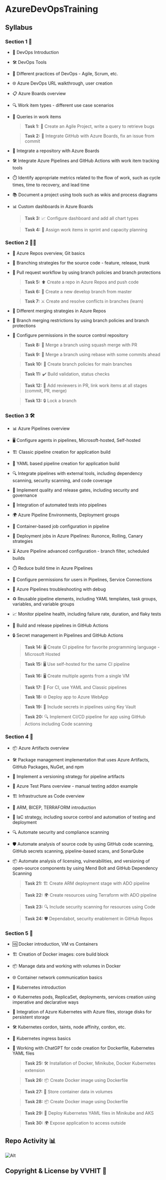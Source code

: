 # AzureDevOpsTraining

## Syllabus

### Section 1 🚀

- 🌟 DevOps Introduction
- 🛠️ DevOps Tools
- 🔄 Different practices of DevOps - Agile, Scrum, etc.
- 🌐 Azure DevOps URL walkthrough, user creation
- 📋 Azure Boards overview
- 🔍 Work item types - different use case scenarios
- 📝 Queries in work items

  > **Task 1:** 🐞 Create an Agile Project, write a query to retrieve bugs
  
  > **Task 2:** 🔄 Integrate GitHub with Azure Boards, fix an issue from commit

- 🔗 Integrate a repository with Azure Boards
- 🛠️ Integrate Azure Pipelines and GitHub Actions with work item tracking tools
- ⏱️ Identify appropriate metrics related to the flow of work, such as cycle times, time to recovery, and lead time
- 📚 Document a project using tools such as wikis and process diagrams
- 📊 Custom dashboards in Azure Boards

  > **Task 3:** 📈 Configure dashboard and add all chart types

  > **Task 4:** 📅 Assign work items in sprint and capacity planning

### Section 2 🧑‍💻

- 📂 Azure Repos overview, Git basics
- 🌿 Branching strategies for the source code - feature, release, trunk
- 🔄 Pull request workflow by using branch policies and branch protections
  
  > **Task 5:** ⬆️ Create a repo in Azure Repos and push code
  
  > **Task 6:** 🌲 Create a new develop branch from master

  > **Task 7:** ⚔️ Create and resolve conflicts in branches (learn)

- 🔄 Different merging strategies in Azure Repos
- 🚫 Branch merging restrictions by using branch policies and branch protections
- 🔐 Configure permissions in the source control repository
  
  > **Task 8:** 🔄 Merge a branch using squash merge with PR

  > **Task 9:** 🔄 Merge a branch using rebase with some commits ahead

  > **Task 10:** 📜 Create branch policies for main branches

  > **Task 11:** ✔️ Build validation, status checks

  > **Task 12:** 🔗 Add reviewers in PR, link work items at all stages (commit, PR, merge)

  > **Task 13:** 🔒 Lock a branch

### Section 3 🛠️

- 📊 Azure Pipelines overview
- 🖥️ Configure agents in pipelines, Microsoft-hosted, Self-hosted
- 🏗️ Classic pipeline creation for application build
- 📄 YAML based pipeline creation for application build
- 🔍 Integrate pipelines with external tools, including dependency scanning, security scanning, and code coverage
- 🚪 Implement quality and release gates, including security and governance
- 🔬 Integration of automated tests into pipelines
- 🌍 Azure Pipeline Environments, Deployment groups
- 🐳 Container-based job configuration in pipeline
- 🚀 Deployment jobs in Azure Pipelines: Runonce, Rolling, Canary strategies
- ⏳ Azure Pipeline advanced configuration - branch filter, scheduled builds
- ⏱️ Reduce build time in Azure Pipelines
- 🔑 Configure permissions for users in Pipelines, Service Connections
- 🐞 Azure Pipelines troubleshooting with debug
- ♻️ Reusable pipeline elements, including YAML templates, task groups, variables, and variable groups
- 📈 Monitor pipeline health, including failure rate, duration, and flaky tests
- 🚀 Build and release pipelines in GitHub Actions
- 🔒 Secret management in Pipelines and GitHub Actions

  > **Task 14:** 🖥️ Create CI pipeline for favorite programming language - Microsoft Hosted
  
  > **Task 15:** 🖥️ Use self-hosted for the same CI pipeline

  > **Task 16:** 🖥️ Create multiple agents from a single VM

  > **Task 17:** 📝 For CI, use YAML and Classic pipelines

  > **Task 18:** 🌐 Deploy app to Azure WebApp

  > **Task 19:** 🔐 Include secrets in pipelines using Key Vault

  > **Task 20:** 🔍 Implement CI/CD pipeline for app using GitHub Actions including Code scanning

### Section 4 🔧

- 📦 Azure Artifacts overview
- 🛠️ Package management implementation that uses Azure Artifacts, GitHub Packages, NuGet, and npm
- 🔄 Implement a versioning strategy for pipeline artifacts
- 🧪 Azure Test Plans overview - manual testing addon example
- 🏗️ Infrastructure as Code overview
- 📜 ARM, BICEP, TERRAFORM introduction
- 🔧 IaC strategy, including source control and automation of testing and deployment
- 🔍 Automate security and compliance scanning
- 🛡️ Automate analysis of source code by using GitHub code scanning, GitHub secrets scanning, pipeline-based scans, and SonarQube
- 📦 Automate analysis of licensing, vulnerabilities, and versioning of open-source components by using Mend Bolt and GitHub Dependency Scanning

  > **Task 21:** 🏗️ Create ARM deployment stage with ADO pipeline

  > **Task 22:** 🌍 Create resources using Terraform with ADO pipeline

  > **Task 23:** 🔍 Include security scanning for resources using Code

  > **Task 24:** 🛡️ Dependabot, security enablement in GitHub Repos

### Section 5 🐳

- 🆚 Docker introduction, VM vs Containers
- 🏗️ Creation of Docker images: core build block
- 📦 Manage data and working with volumes in Docker
- 🌐 Container network communication basics
- 🐙 Kubernetes introduction
- ⚙️ Kubernetes pods, ReplicaSet, deployments, services creation using imperative and declarative ways
- 🔗 Integration of Azure Kubernetes with Azure files, storage disks for persistent storage
- 🛠️ Kubernetes cordon, taints, node affinity, cordon, etc.
- 🚪 Kubernetes ingress basics
- 🤖 Working with ChatGPT for code creation for Dockerfile, Kubernetes YAML files

  > **Task 25:** 🛠️ Installation of Docker, Minikube, Docker Kubernetes extension

  > **Task 26:** 📦 Create Docker image using Dockerfile

  > **Task 27:** 💾 Store container data in volumes

  > **Task 28:** 📦 Create Docker image using Dockerfile

  > **Task 29:** 🚀 Deploy Kubernetes YAML files in Minikube and AKS

  > **Task 30:** 🌍 Expose application to access outside

## Repo Activity 📊

![Alt](https://repobeats.axiom.co/api/embed/39b589c55e4e2848c37e3487a130be4ef290ae13.svg "Repobeats analytics image")

## Copyright & License by VVHIT 📜
